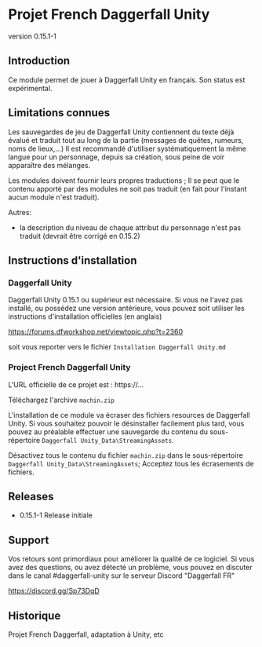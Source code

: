 # Projet French Daggerfall Unity
version 0.15.1-1

## Introduction

Ce module permet de jouer à Daggerfall Unity en français.
Son status est expérimental.

## Limitations connues

Les sauvegardes de jeu de Daggerfall Unity contiennent du texte déjà évalué et 
traduit tout au long de la partie (messages de quêtes, rumeurs, noms de lieux,...) 
Il est recommandé d'utiliser systématiquement la même langue pour un personnage, 
depuis sa création, sous peine de voir apparaître des mélanges.

Les modules doivent fournir leurs propres traductions ; Il se peut que le contenu
apporté par des modules ne soit pas traduit (en fait pour l'instant aucun
module n'est traduit).

Autres:
- la description du niveau de chaque attribut du personnage n'est pas traduit
  (devrait être corrigé en 0.15.2)

## Instructions d'installation

### Daggerfall Unity

Daggerfall Unity 0.15.1 ou supérieur est nécessaire.
Si vous ne l'avez pas installé, ou possédez une version antérieure, vous
pouvez soit utiliser les instructions d'installation officielles (en anglais)

https://forums.dfworkshop.net/viewtopic.php?t=2360 

soit vous reporter vers le fichier `Installation Daggerfall Unity.md`

### Project French Daggerfall Unity

L'URL officielle de ce projet est : https://...

Téléchargez l'archive `machin.zip`

L'installation de ce module va écraser des fichiers resources de Daggerfall
Unity. Si vous souhaitez pouvoir le désinstaller facilement plus tard, vous
pouvez au préalable effectuer une sauvegarde du contenu du sous-répertoire
`Daggerfall Unity_Data\StreamingAssets`.

Désactivez tous le contenu du fichier `machin.zip` dans le sous-répertoire
`Daggerfall Unity_Data\StreamingAssets`; Acceptez tous les écrasements de
fichiers.

## Releases

* 0.15.1-1 Release initiale

## Support

Vos retours sont primordiaux pour améliorer la qualité de ce logiciel.
Si vous avez des questions, ou avez détecté un problème, vous pouvez en
discuter dans le canal #daggerfall-unity sur le serveur Discord 
"Daggerfall FR" 

https://discord.gg/Sp73DqD

## Historique

Projet French Daggerfall, adaptation à Unity, etc

